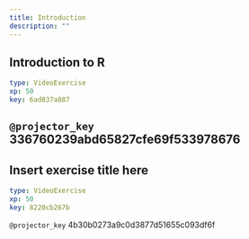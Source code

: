 ```yaml
---
title: Introduction
description: ""
---
```


## Introduction to R

```yaml
type: VideoExercise 
xp: 50 
key: 6ad837a887   
```

`@projector_key`
336760239abd65827cfe69f533978676
---

## Insert exercise title here

```yaml
type: VideoExercise 
xp: 50 
key: 8220cb267b   
```

`@projector_key`
4b30b0273a9c0d3877d51655c093df6f

